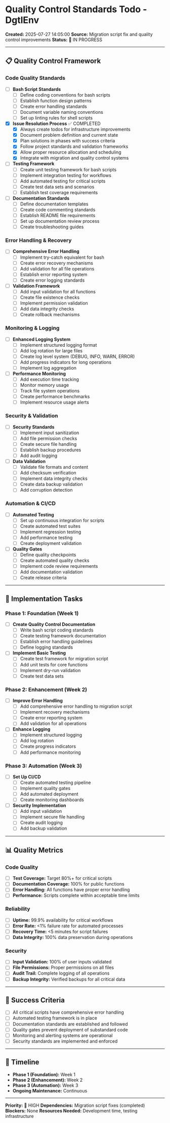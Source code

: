 # Quality Control Standards Todo - **DgtlEnv**

**Created:** 2025-07-27 14:05:00
**Source:** Migration script fix and quality control improvements
**Status:** 🔄 IN PROGRESS

---

## 📋 Quality Control Framework

### Code Quality Standards

- [ ] **Bash Script Standards**
  - [ ] Define coding conventions for bash scripts
  - [ ] Establish function design patterns
  - [ ] Create error handling standards
  - [ ] Document variable naming conventions
  - [ ] Set up linting rules for shell scripts

- [x] **Issue Resolution Process** ✅ COMPLETED
  - [x] Always create todos for infrastructure improvements
  - [x] Document problem definition and current state
  - [x] Plan solutions in phases with success criteria
  - [x] Follow project standards and validation frameworks
  - [x] Allow proper resource allocation and scheduling
  - [x] Integrate with migration and quality control systems

- [ ] **Testing Framework**
  - [ ] Create unit testing framework for bash scripts
  - [ ] Implement integration testing for workflows
  - [ ] Add automated testing for critical scripts
  - [ ] Create test data sets and scenarios
  - [ ] Establish test coverage requirements

- [ ] **Documentation Standards**
  - [ ] Define documentation templates
  - [ ] Create code commenting standards
  - [ ] Establish README file requirements
  - [ ] Set up documentation review process
  - [ ] Create troubleshooting guides

### Error Handling & Recovery

- [ ] **Comprehensive Error Handling**
  - [ ] Implement try-catch equivalent for bash
  - [ ] Create error recovery mechanisms
  - [ ] Add validation for all file operations
  - [ ] Establish error reporting system
  - [ ] Create error logging standards

- [ ] **Validation Framework**
  - [ ] Add input validation for all functions
  - [ ] Create file existence checks
  - [ ] Implement permission validation
  - [ ] Add data integrity checks
  - [ ] Create rollback mechanisms

### Monitoring & Logging

- [ ] **Enhanced Logging System**
  - [ ] Implement structured logging format
  - [ ] Add log rotation for large files
  - [ ] Create log level system (DEBUG, INFO, WARN, ERROR)
  - [ ] Add progress indicators for long operations
  - [ ] Implement log aggregation

- [ ] **Performance Monitoring**
  - [ ] Add execution time tracking
  - [ ] Monitor memory usage
  - [ ] Track file system operations
  - [ ] Create performance benchmarks
  - [ ] Implement resource usage alerts

### Security & Validation

- [ ] **Security Standards**
  - [ ] Implement input sanitization
  - [ ] Add file permission checks
  - [ ] Create secure file handling
  - [ ] Establish backup procedures
  - [ ] Add audit logging

- [ ] **Data Validation**
  - [ ] Validate file formats and content
  - [ ] Add checksum verification
  - [ ] Implement data integrity checks
  - [ ] Create data backup validation
  - [ ] Add corruption detection

### Automation & CI/CD

- [ ] **Automated Testing**
  - [ ] Set up continuous integration for scripts
  - [ ] Create automated test suites
  - [ ] Implement regression testing
  - [ ] Add performance testing
  - [ ] Create deployment validation

- [ ] **Quality Gates**
  - [ ] Define quality checkpoints
  - [ ] Create automated quality checks
  - [ ] Implement code review requirements
  - [ ] Add documentation validation
  - [ ] Create release criteria

---

## 🔧 Implementation Tasks

### Phase 1: Foundation (Week 1)

- [ ] **Create Quality Control Documentation**
  - [ ] Write bash script coding standards
  - [ ] Create testing framework documentation
  - [ ] Establish error handling guidelines
  - [ ] Define logging standards

- [ ] **Implement Basic Testing**
  - [ ] Create test framework for migration script
  - [ ] Add unit tests for core functions
  - [ ] Implement dry-run validation
  - [ ] Create test data sets

### Phase 2: Enhancement (Week 2)

- [ ] **Improve Error Handling**
  - [ ] Add comprehensive error handling to migration script
  - [ ] Implement recovery mechanisms
  - [ ] Create error reporting system
  - [ ] Add validation for all operations

- [ ] **Enhance Logging**
  - [ ] Implement structured logging
  - [ ] Add log rotation
  - [ ] Create progress indicators
  - [ ] Add performance monitoring

### Phase 3: Automation (Week 3)

- [ ] **Set Up CI/CD**
  - [ ] Create automated testing pipeline
  - [ ] Implement quality gates
  - [ ] Add automated deployment
  - [ ] Create monitoring dashboards

- [ ] **Security Implementation**
  - [ ] Add input validation
  - [ ] Implement secure file handling
  - [ ] Create audit logging
  - [ ] Add backup validation

---

## 📊 Quality Metrics

### Code Quality
- [ ] **Test Coverage:** Target 80%+ for critical scripts
- [ ] **Documentation Coverage:** 100% for public functions
- [ ] **Error Handling:** All functions have proper error handling
- [ ] **Performance:** Scripts complete within acceptable time limits

### Reliability
- [ ] **Uptime:** 99.9% availability for critical workflows
- [ ] **Error Rate:** <1% failure rate for automated processes
- [ ] **Recovery Time:** <5 minutes for script failures
- [ ] **Data Integrity:** 100% data preservation during operations

### Security
- [ ] **Input Validation:** 100% of user inputs validated
- [ ] **File Permissions:** Proper permissions on all files
- [ ] **Audit Trail:** Complete logging of all operations
- [ ] **Backup Integrity:** Verified backups for all critical data

---

## 🎯 Success Criteria

- [ ] All critical scripts have comprehensive error handling
- [ ] Automated testing framework is in place
- [ ] Documentation standards are established and followed
- [ ] Quality gates prevent deployment of substandard code
- [ ] Monitoring and alerting systems are operational
- [ ] Security standards are implemented and enforced

---

## 📅 Timeline

- **Phase 1 (Foundation):** Week 1
- **Phase 2 (Enhancement):** Week 2
- **Phase 3 (Automation):** Week 3
- **Ongoing Maintenance:** Continuous

---

**Priority:** 🔴 HIGH
**Dependencies:** Migration script fixes (completed)
**Blockers:** None
**Resources Needed:** Development time, testing infrastructure
